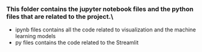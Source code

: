 ### This folder contains the jupyter notebook files and the python files that are related to the project.\

- ipynb files contains all the code related to visualization and the machine learning models
- py files contains the code related to the Streamlit 
